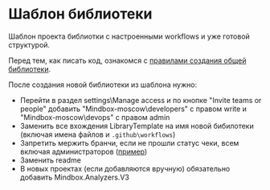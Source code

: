 # Шаблон библиотеки

Шаблон проекта библиотки с настроенными workflows и уже готовой структурой.

Перед тем, как писать код, ознакомся с [правилами создания общей библиотеки](https://www.notion.so/mindbox/9019ea84fd4845a481127f6a8cb91b6c).

После создания новой библиотеки из шаблона нужно:
* Перейти в раздел settings\Manage access и по кнопке "Invite teams or people" добавить "Mindbox-moscow\developers" с правом write и "Mindbox-moscow\devops" с правом admin
* Заменить все вхождения LibraryTemplate на имя новой бибилотеки (включая имена файлов и `.github\workflows`)
* Запретить мержить бранчи, если не прошли статус чеки, всем включая администраторов ([пример](https://github.com/mindbox-moscow/Mindbox.Persistence.Rdbms/settings/branch_protection_rules/25072618))
* Заменить readme
* В новых проектах (если добавляются вручную) обязательно добавить Mindbox.Analyzers.V3
  
